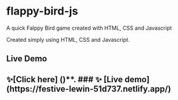 # flappy-bird-js
A quick Falppy Bird game created with HTML, CSS and Javascript

Created simply using HTML, CSS and Javascript. 

<h2> Live Demo <h2>  
  ✨[Click here] ()**.
  ### ✨ [Live demo](https://festive-lewin-51d737.netlify.app/)

